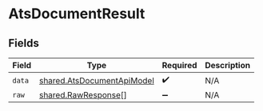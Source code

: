 # AtsDocumentResult


## Fields

| Field                                                                           | Type                                                                            | Required                                                                        | Description                                                                     |
| ------------------------------------------------------------------------------- | ------------------------------------------------------------------------------- | ------------------------------------------------------------------------------- | ------------------------------------------------------------------------------- |
| `data`                                                                          | [shared.AtsDocumentApiModel](../../../sdk/models/shared/atsdocumentapimodel.md) | :heavy_check_mark:                                                              | N/A                                                                             |
| `raw`                                                                           | [shared.RawResponse](../../../sdk/models/shared/rawresponse.md)[]               | :heavy_minus_sign:                                                              | N/A                                                                             |